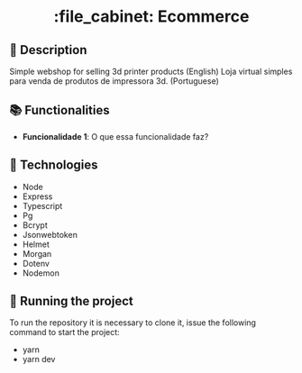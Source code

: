 <h1 align="center">:file_cabinet: Ecommerce </h1>

## :memo: Description
Simple webshop for selling 3d printer products (English)
Loja virtual simples para venda de produtos de impressora 3d. (Portuguese)

## :books: Functionalities
* <b>Funcionalidade 1</b>: O que essa funcionalidade faz?

## :wrench: Technologies
* Node
* Express
* Typescript
* Pg
* Bcrypt
* Jsonwebtoken
* Helmet
* Morgan
* Dotenv
* Nodemon

## :rocket: Running the project
To run the repository it is necessary to clone it, issue the following command to start the project:

* yarn
* yarn dev

